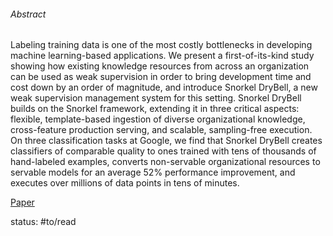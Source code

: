 ###### Abstract

Labeling training data is one of the most costly bottlenecks in developing machine learning-based applications. We present a first-of-its-kind study showing how existing knowledge resources from across an organization can be used as weak supervision in order to bring development time and cost down by an order of magnitude, and introduce Snorkel DryBell, a new weak supervision management system for this setting. Snorkel DryBell builds on the Snorkel framework, extending it in three critical aspects: flexible, template-based ingestion of diverse organizational knowledge, cross-feature production serving, and scalable, sampling-free execution. On three classification tasks at Google, we find that Snorkel DryBell creates classifiers of comparable quality to ones trained with tens of thousands of hand-labeled examples, converts non-servable organizational resources to servable models for an average 52% performance improvement, and executes over millions of data points in tens of minutes.

[Paper](https://arxiv.org/pdf/1812.00417)

status: #to/read